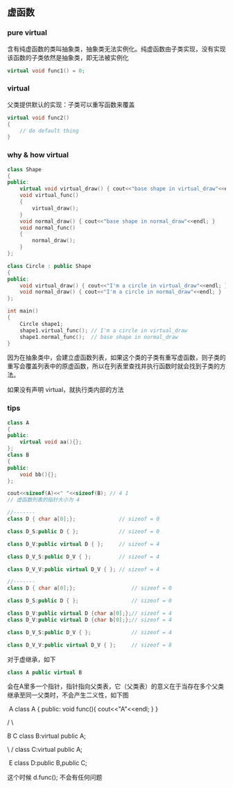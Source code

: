 ## 虚函数

### pure virtual

含有纯虚函数的类叫抽象类，抽象类无法实例化。纯虚函数由子类实现，没有实现该函数的子类依然是抽象类，即无法被实例化

```c++
virtual void func1() = 0;
```

### virtual

父类提供默认的实现：子类可以重写函数来覆盖

```c++
virtual void func2()
{
    // do default thing
}
```

### why & how virtual

```c++
class Shape
{
public:
    virtual void virtual_draw() { cout<<"base shape in virtual_draw"<<endl; }
    void virtual_func()
    {
        virtual_draw();
    }
    void normal_draw() { cout<<"base shape in normal_draw"<<endl; }
    void normal_func()
    {
        normal_draw();
    }
};

class Circle : public Shape
{
public:
    void virtual_draw() { cout<<"I'm a circle in virtual_draw"<<endl; }
    void normal_draw() { cout<<"I'm a circle in normal_draw"<<endl; }
};

int main()
{
    Circle shape1;
    shape1.virtual_func(); // I'm a circle in virtual_draw
    shape1.normal_func();  // base shape in normal_draw
}
```

因为在抽象类中，会建立虚函数列表，如果这个类的子类有重写虚函数，则子类的重写会覆盖列表中的原虚函数，所以在列表里查找并执行函数时就会找到子类的方法。

如果没有声明 virtual，就执行类内部的方法

### tips

```c++
class A
{
public:
    virtual void aa(){};
};
class B
{
public:
    void bb(){};
};

cout<<sizeof(A)<<" "<<sizeof(B); // 4 1
// 虚函数列表的指针大小为 4

//-------
class D { char a[0];};				// sizeof = 0

class D_S:public D { };				// sizeof = 0

class D_V:public virtual D { };		// sizeof = 4

class D_V_S:public D_V { };			// sizeof = 4

class D_V_V:public virtual D_V { };	// sizeof = 4

//-------
class D { char a[0];};					// sizeof = 0

class D_S:public D { };					// sizeof = 0

class D_V:public virtual D {char a[0];};// sizeof = 4
class D_V:public virtual D {char b[0];};// sizeof = 4

class D_V_S:public D_V { };				// sizeof = 4

class D_V_V:public virtual D_V { };		// sizeof = 8
```

对于虚继承，如下

```c++
class A public virtual B
```

会在A里多一个指针，指针指向父类表，它（父类表）的意义在于当存在多个父类继承至同一父类时，不会产生二义性，如下图

​      A         class A { public: void func(){ cout<<"A"<<endl; } }

   /      \

 B        C    class B:virtual public A;

   \      /      class C:virtual public A;

​      E          class D:public B,public C;

这个时候 d.func(); 不会有任何问题